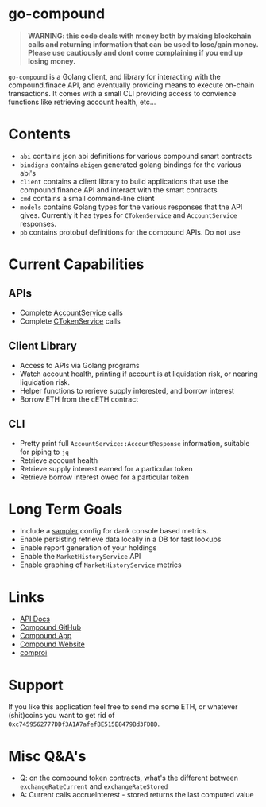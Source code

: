 # go-compound

> **WARNING: this code deals with money both by making blockchain calls and returning information that can be used to lose/gain money. Please use cautiously and dont come complaining if you end up losing money.**

`go-compound` is a Golang client, and library for interacting with the compound.finace API, and eventually providing means to execute on-chain transactions. It comes with a small CLI providing access to convience functions like retrieving account health, etc...

# Contents

* `abi` contains json abi definitions for various compound smart contracts
* `bindigns` contains `abigen` generated golang bindings for the various abi's
* `client` contains a client library to build applications that use the compound.finance API and interact with the smart contracts
* `cmd` contains a small command-line client
* `models` contains Golang types for the various responses that the API gives. Currently it has types for `CTokenService` and `AccountService` responses.
* `pb` contains protobuf definitions for the compound APIs. Do not use

# Current Capabilities

## APIs

* Complete [AccountService](https://compound.finance/developers/api#AccountService) calls
* Complete [CTokenService](https://compound.finance/developers/api#CTokenService) calls

## Client Library

* Access to APIs via Golang programs
* Watch account health, printing if account is at liquidation risk, or nearing liquidation risk.
* Helper functions to rerieve supply interested, and borrow interest
* Borrow ETH from the cETH contract

## CLI

* Pretty print full  `AccountService::AccountResponse` information, suitable for piping to `jq`
* Retrieve account health
* Retrieve supply interest earned for a particular token
* Retrieve borrow interest owed for a particular token

# Long Term Goals

* Include a [sampler](https://github.com/sqshq/sampler) config for dank console based metrics.
* Enable persisting retrieve data locally in a DB for fast lookups
* Enable report generation of your holdings
* Enable the `MarketHistoryService` API
* Enable graphing of `MarketHistoryService` metrics

# Links

* [API Docs](https://compound.finance/developers/api)
* [Compound GitHub](https://github.com/compound-finance/)
* [Compound App](https://app.compound.finance/)
* [Compound Website](https://compound.finance/)
* [comproi](https://www.comproi.com/#)

# Support

If you like this application feel free to send me some ETH, or whatever (shit)coins you want to get rid of `0xc7459562777DDf3A1A7afefBE515E8479Bd3FDBD`.

# Misc Q&A's

* Q: on the compound token contracts, what's the different between `exchangeRateCurrent` and `exchangeRateStored`
* A: Current calls accrueInterest - stored returns the last computed value
